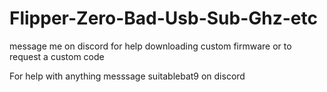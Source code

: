 # Flipper-Zero-Bad-Usb-Sub-Ghz-etc

message me on discord for help downloading custom firmware or to request a custom code

For help with anything messsage suitablebat9 on discord
